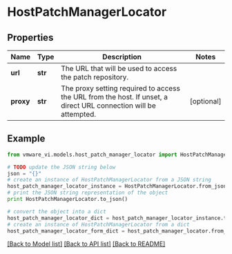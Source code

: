 # HostPatchManagerLocator


## Properties
Name | Type | Description | Notes
------------ | ------------- | ------------- | -------------
**url** | **str** | The URL that will be used to access the patch repository.  | 
**proxy** | **str** | The proxy setting required to access the URL from the host.  If unset, a direct URL connection will be attempted.  | [optional] 

## Example

```python
from vmware_vi.models.host_patch_manager_locator import HostPatchManagerLocator

# TODO update the JSON string below
json = "{}"
# create an instance of HostPatchManagerLocator from a JSON string
host_patch_manager_locator_instance = HostPatchManagerLocator.from_json(json)
# print the JSON string representation of the object
print HostPatchManagerLocator.to_json()

# convert the object into a dict
host_patch_manager_locator_dict = host_patch_manager_locator_instance.to_dict()
# create an instance of HostPatchManagerLocator from a dict
host_patch_manager_locator_form_dict = host_patch_manager_locator.from_dict(host_patch_manager_locator_dict)
```
[[Back to Model list]](../README.md#documentation-for-models) [[Back to API list]](../README.md#documentation-for-api-endpoints) [[Back to README]](../README.md)


